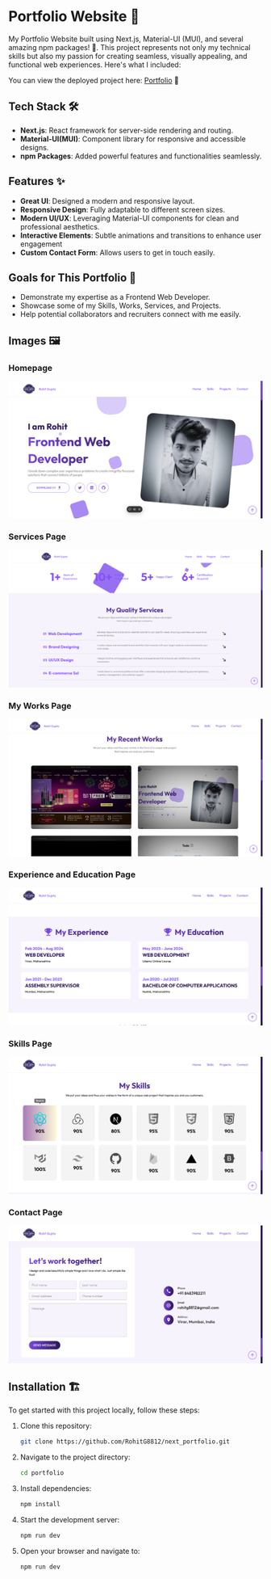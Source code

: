 # Portfolio Website 🌟

My Portfolio Website built using Next.js, Material-UI (MUI), and several amazing npm packages! 🚀. This project represents not only my technical skills but also my passion for creating seamless, visually appealing, and functional web experiences. Here's what I included:

You can view the deployed project here: [Portfolio](https://next-portfolio-rohit.vercel.app/) 🚀

## Tech Stack 🛠️

-  **Next.js**: React framework for server-side rendering and routing.
-  **Material-UI(MUI)**: Component library for responsive and accessible designs.
-  **npm Packages**: Added powerful features and functionalities seamlessly.

## Features ✨

- **Great UI**: Designed a modern and responsive layout.
- **Responsive Design**: Fully adaptable to different screen sizes.
- **Modern UI/UX**: Leveraging Material-UI components for clean and professional aesthetics.
- **Interactive Elements**: Subtle animations and transitions to enhance user engagement
- **Custom Contact Form**: Allows users to get in touch easily.

## Goals for This Portfolio 🎯

- Demonstrate my expertise as a Frontend Web Developer.
- Showcase some of my Skills, Works, Services, and Projects.
- Help potential collaborators and recruiters connect with me easily.

## Images 🖼️

### Homepage

![Homepage](https://github.com/RohitG8812/next_portfolio/blob/main/public/preview_images/homePage.png?raw=true)

### Services Page

![Services Page](https://github.com/RohitG8812/next_portfolio/blob/main/public/preview_images/services.png?raw=true)

### My Works Page

![My Works Page](https://github.com/RohitG8812/next_portfolio/blob/main/public/preview_images/works.png?raw=true)

### Experience and Education Page

![Experience and Education Pagae](https://github.com/RohitG8812/next_portfolio/blob/main/public/preview_images/exp-edu.png?raw=true)

### Skills Page

![SKills Page](https://github.com/RohitG8812/next_portfolio/blob/main/public/preview_images/skills.png?raw=true)

### Contact Page

![Contact Page](https://github.com/RohitG8812/next_portfolio/blob/main/public/preview_images/contact.png?raw=true)

## Installation 🏗️

To get started with this project locally, follow these steps:

1. Clone this repository:
   ```bash
   git clone https://github.com/RohitG8812/next_portfolio.git

2. Navigate to the project directory:

   ```bash
   cd portfolio

3. Install dependencies:

   ```bash
   npm install

4. Start the development server:

   ```bash
   npm run dev

5. Open your browser and navigate to:

   ```bash
   npm run dev
    

